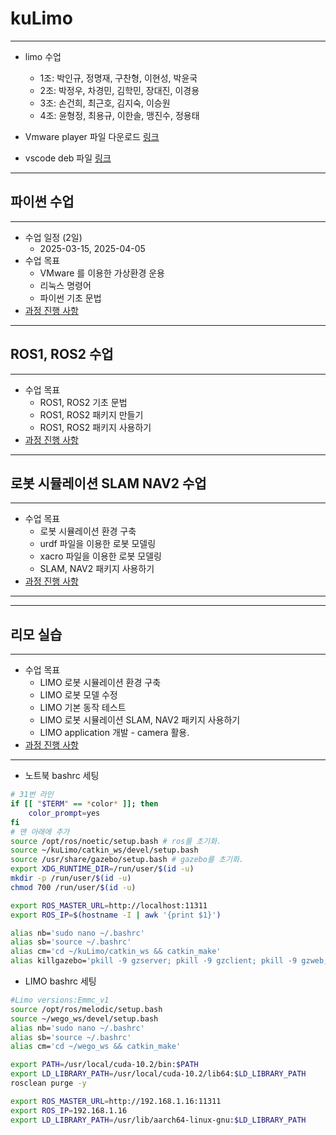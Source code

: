 # kuLimo

---

- limo 수업
  - 1조: 박인규, 정명재, 구찬형, 이현성, 박윤국
  - 2조: 박정우, 차경민, 김학민, 장대진, 이경용
  - 3조: 손건희, 최근호, 김지숙, 이승원
  - 4조: 윤형정, 최용규, 이한솔, 맹진수, 정용태

- Vmware player 파일 다운로드
[링크](https://drive.google.com/file/d/1twlHYAgrWeLSQRO_vHy68lJxr-n1qIWl/view?usp=sharing)

- vscode deb 파일
[링크](https://drive.google.com/file/d/1We4ILpw1NTzpspkflSpvdZikvyApTxn0/view?usp=sharing)

---

## 파이썬 수업

---

- 수업 일정 (2일)
  - 2025-03-15, 2025-04-05
- 수업 목표
  - VMware 를 이용한 가상환경 운용
  - 리눅스 명령어
  - 파이썬 기초 문법
- [과정 진행 사항](doc/python.md)

---

## ROS1, ROS2 수업

---

- 수업 목표
  - ROS1, ROS2 기초 문법
  - ROS1, ROS2 패키지 만들기
  - ROS1, ROS2 패키지 사용하기
- [과정 진행 사항](doc/ros.md)

---

## 로봇 시뮬레이션 SLAM NAV2 수업

---

- 수업 목표
  - 로봇 시뮬레이션 환경 구축
  - urdf 파일을 이용한 로봇 모델링
  - xacro 파일을 이용한 로봇 모델링
  - SLAM, NAV2 패키지 사용하기
- [과정 진행 사항](doc/simulation.md)

---

---

## 리모 실습

---

- 수업 목표
  - LIMO 로봇 시뮬레이션 환경 구축
  - LIMO 로봇 모델 수정
  - LIMO 기본 동작 테스트
  - LIMO 로봇 시뮬레이션 SLAM, NAV2 패키지 사용하기
  - LIMO application 개발 - camera 활용.
- [과정 진행 사항](doc/limo.md)

---

- 노트북 bashrc 세팅

```bash
# 31번 라인
if [[ "$TERM" == *color* ]]; then
    color_prompt=yes
fi
# 맨 아래에 추가
source /opt/ros/noetic/setup.bash # ros를 초기화.
source ~/kuLimo/catkin_ws/devel/setup.bash
source /usr/share/gazebo/setup.bash # gazebo를 초기화.
export XDG_RUNTIME_DIR=/run/user/$(id -u)
mkdir -p /run/user/$(id -u)
chmod 700 /run/user/$(id -u)

export ROS_MASTER_URL=http://localhost:11311
export ROS_IP=$(hostname -I | awk '{print $1}')

alias nb='sudo nano ~/.bashrc'
alias sb='source ~/.bashrc'
alias cm='cd ~/kuLimo/catkin_ws && catkin_make'
alias killgazebo='pkill -9 gzserver; pkill -9 gzclient; pkill -9 gzweb; pkill -9 gzbridge'
```

- LIMO bashrc 세팅

```bash
#Limo versions:Emmc_v1
source /opt/ros/melodic/setup.bash
source ~/wego_ws/devel/setup.bash
alias nb='sudo nano ~/.bashrc'
alias sb='source ~/.bashrc'
alias cm='cd ~/wego_ws && catkin_make'

export PATH=/usr/local/cuda-10.2/bin:$PATH
export LD_LIBRARY_PATH=/usr/local/cuda-10.2/lib64:$LD_LIBRARY_PATH
rosclean purge -y

export ROS_MASTER_URL=http://192.168.1.16:11311
export ROS_IP=192.168.1.16
export LD_LIBRARY_PATH=/usr/lib/aarch64-linux-gnu:$LD_LIBRARY_PATH
```
